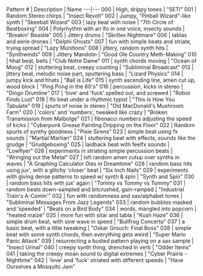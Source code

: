 Pattern # | Description | Name
---|---
000 | High, drippy tones | "SETI"
001 | Random Stereo chirps | "Insect Revolt"
002 | Jumpy, "Pinball Wizard"-like synth | "Skeeball Wizard"
003 | lazy beat with noise | "7th Circle of Beatboxing"
004 | Polyrhythm with an lfo in one voice, insecty sounds | "Breakin' Beastie"
005 | Jittery drums | "Skrillex Nightmare"
006 | tablas and eerie drones | "Delphi Ghosts"
007 | fun with simple beats and striate, trying spread | "Lazy Munitions"
008 | jittery, random synth hits | "Synthwinds"
009 | Jittery Mandolin | "Good Ole Country Meth-Making"
010 | hhat beat, bells | "Club Notre Dame"
011 | synth chords moving | "Ocean of Moog"
012 | stuttering beat, creepy counting | "Subliminal Broadcast"
013 | jittery beat, melodic noise part, sputtering bass | "Lizard Physics"
014 | jumpy kick and hhats | "Ball is Life"
015 | synth ascending line, amen cut up, wood block | "Ping Pong in the 80's"
016 | percussion, kicks in stereo | "Dingo Drumline"
017 | 'love' and 'fuck' spelled out, and screwed | "Robot Finds Lust"
018 | lfo beat under a rhythmic typist | "This Is How You Tabulate"
019 | spurts of noise in stereo | "Old MacDonald's Mushroom Farm"
020 | 'colors' and 'numbers', tweaked like crazy | "Broken Transmission from Malbolge"
021 | fibonacci numbers adjusting the speed of kicks | "Cyberpunk Grease Painting Dripping on the Floor"
022 | Random spurts of synthy goodness | "Pixie Sirens"
023 | simple beat using fx sounds | "Martial Martian"
024 | stuttering beat with effects, sounds like the grudge | "Grudgeboxing"
025 | laidback beat with feelfx sounds | "Lowflyer"
026 | experiments in striating simple percussion beats | "Wringing out the Metal"
027 | lofi random amen cutup over synths in waves | "A Graphing Calculator Dies in Dreamtime"
028 | random bass hits using jux', with a glitchy 'closer' beat | "Six Inch Nails"
029 | experiments with giving dense patterns to speed w/ synth & spin | "Synth and Spin"
030 | random bass hits with jux' again | "Tommy vs Tommy vs Tommy"
031 | random beats down-sampled and bitcrushed, gain-ramped | "Industrial Train's A-Comin'"
032 | fun with randomness and sax/alphabet tones | "Subliminal Messages From Jazz Legends"
033 | random bubbles masked and 'speeded' | "Beats on a Bird Body"
034 | words, mangled into popcorn | "heated maize"
035 | more fun with sitar and tabla | "Kush Haze"
036 | simple drum beat, with sine wave in speed | "Bullfrog Concerto"
037 | a basic beat, with a little tweaking | "Oskar Grouch: Final Boss"
038 | simple beat with some synth chords, then everything gets weird | "Super Mario Panic Attack"
039 | resurrecting a busted pattern playing on a sax sample | "Insect Urinal"
040 | creepy synth thing, drenched in verb | "Odder Items"
041 | taking the creepy moan sound to digital extremes | "Cyber Prairie - Nighttime"
042 | 'love' and 'fuck' striated with different speeds | "Have Ourselves a Mosquito Jam"
